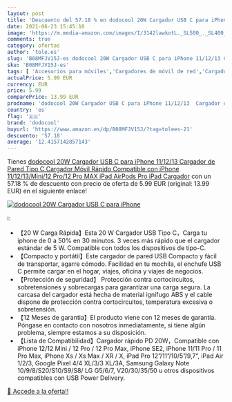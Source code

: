 ```yaml
---
layout: post
title: 'Descuento del 57.18 % en dodocool 20W Cargador USB C para iPhone '
date: 2021-06-23 15:45:10
image: 'https://m.media-amazon.com/images/I/3142lawkotL._SL500_._SL400_.jpg'
comments: true
category: ofertas
author: 'tole.es'
slug: 'B08MFJV15J-es dodocool 20W Cargador USB C para iPhone 11/12/13 Cargador...'
sku: 'B08MFJV15J-es'
tags: [ 'Accesorios para móviles','Cargadores de móvil de red','Cargadores para móviles','Comunicación móvil y accesorios','Electrónica','dodocool','ipad','iphone', ]
actualPrice: 5.99 EUR
currency: EUR
price: 5.99
comparePrice: 13.99 EUR
prodname: 'dodocool 20W Cargador USB C para iPhone 11/12/13  Cargador de Pared Tipo C  Cargador Móvil Rápido Compatible con iPhone 11/12/13/Mini/12 Pro/12 Pro MAX iPad AirPods Pro iPad Cargador'
country: 'es'
flag: '🇪🇸'
brand: 'dodocool'
buyurl: 'https://www.amazon.es/dp/B08MFJV15J/?tag=tolees-21'
descuento: '57.18'
average: '12.4157142857143'
---
```


Tienes [dodocool 20W Cargador USB C para iPhone 11/12/13  Cargador de Pared Tipo C  Cargador Móvil Rápido Compatible con iPhone 11/12/13/Mini/12 Pro/12 Pro MAX iPad AirPods Pro iPad Cargador](https://www.amazon.es/dp/B08MFJV15J/?tag=tolees-21) con un 57.18 % de descuento con precio de oferta de 5.99 EUR (original: 13.99 EUR) en el siguiente enlace!

[![dodocool 20W Cargador USB C para iPhone ](https://m.media-amazon.com/images/I/3142lawkotL._SL500_._SL400_.jpg)](https://www.amazon.es/dp/B08MFJV15J/?tag=tolees-21)

ℹ️:

- 【20 W Carga Rápida】Esta 20 W Cargador USB Tipo C，Carga tu iphone de 0 a 50% en 30 minutos. 3 veces más rápido que el cargador estándar de 5 W. Compatible con todos los dispositivos de tipo-C.
- 【Compacto y portátil】Este cargador de pared USB Compacto y fácil de transportar, agarre cómodo. Facilidad en tu mochila, el enchufe USB C permite cargar en el hogar, viajes, oficina y viajes de negocios.
- 【Protección de seguridad】 Protección contra cortocircuitos, sobretensiones y sobrecargas para garantizar una carga segura. La carcasa del cargador está hecha de material ignífugo ABS y el cable dispone de protección contra cortocircuitos, temperatura excesiva o sobretensión.
- 【12 Meses de garantia】El producto viene con 12 meses de garantía. Póngase en contacto con nosotros inmediatamente, si tiene algún problema, siempre estamos a su disposición.
- 【Lista de Compatibilidad】Cargador rápido PD 20W，Compatible con iPhone 12/12 Mini / 12 Pro / 12 Pro Max, iPhone SE2, iPhone 11/11 Pro / 11 Pro Max, iPhone Xs / Xs Max / XR / X, iPad Pro 12”/11”/10/5”/9,7”, iPad Air 1/2/3, Google Pixel 4/4 XL/3/3 XL/3A, Samsung Galaxy Note 10/9/8/S20/S10/S9/S8/ LG G5/6/7, V20/30/35/50 u otros dispositivos compatibles con USB Power Delivery.

[🛒 Accede a la oferta!!](https://www.amazon.es/dp/B08MFJV15J/?tag=tolees-21)
